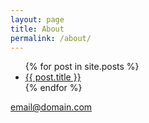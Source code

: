 ```yaml
---
layout: page
title: About
permalink: /about/
---
```





<ul>
  {% for post in site.posts %}
    <li>
      <a href="{{ post.url }}">{{ post.title }}</a>
    </li>
  {% endfor %}
</ul>

[email@domain.com](mailto:email@domain.com)
